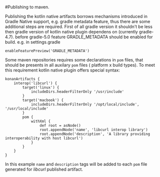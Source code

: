 #Publishing to maven.

Publishing the kotlin native artifacts borrows mechanisms introduced in Gradle Native support, e.g. gradle metadata feature,
thus there are some additional steps are required. First of all gradle version it shouldn't be less then gradle version of 
kotlin native plugin dependens on (currently gradle-4.7). before gradle-5.0 feature GRADLE_METADATA should be enabled for build.
e.g. in settings.gradle
````
enableFeaturePreview('GRADLE_METADATA')
````

Some maven repositories requires some declarations in `pom` files, that should be presents in all auxilary `pom` files (
platform x build types). To meet this requirement kotlin native plugin offers special syntax:

 ````
 konanArtifacts {
     interop('libcurl') {
         target('linux') {
             includeDirs.headerFilterOnly '/usr/include'
         }
         target('macbook') {
             includeDirs.headerFilterOnly '/opt/local/include', '/usr/local/include'
         }
         pom {
             withXml {
                 def root = asNode()
                 root.appendNode('name', 'libcurl interop library')
                 root.appendNode('description', 'A library providing interoperability with host libcurl')
             }
         }
     }
 }

 ````
 In this example `name` and `description` tags will be added to each `pom` file generated for _libcurl_ published artifact.